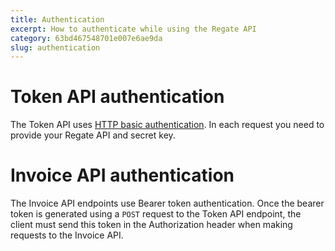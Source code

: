```yaml
---
title: Authentication
excerpt: How to authenticate while using the Regate API
category: 63bd467548701e007e6ae9da
slug: authentication
---
```


# Token API authentication

The Token API uses [HTTP basic authentication](https://en.wikipedia.org/wiki/Basic_access_authentication). In each request you need to provide your Regate API and secret key.

# Invoice API authentication

The Invoice API endpoints use Bearer token authentication. Once the bearer token is generated using a `POST` request to the Token API endpoint, the client must send this token in the Authorization header when making requests to the Invoice API.